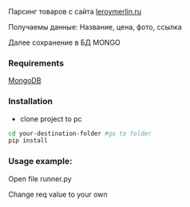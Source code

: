 Парсинг товаров с сайта [leroymerlin.ru](https://leroymerlin.ru)

Получаемы данные:
Название, цена, фото, ссылка

Далее сохранение в БД MONGO

### Requirements

[MongoDB](https://www.mongodb.com/try/download/community)

### Installation

- clone project to pc
```bash
cd your-destination-folder #go to folder
pip install
```

### Usage example:
Open file runner.py

Change req value to your own

